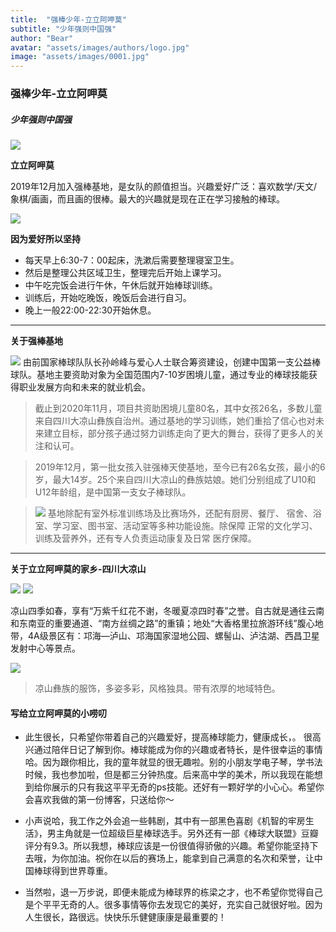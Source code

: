 ```yaml
---
title:  "强棒少年-立立阿呷莫"
subtitle: "少年强则中国强"
author: "Bear"
avatar: "assets/images/authors/logo.jpg"
image: "assets/images/0001.jpg"
---
```


### **强棒少年-立立阿呷莫**

##### 少年强则中国强

![](https://tva1.sinaimg.cn/large/e6c9d24ely1gojfxxquyij20ku1681bs.jpg)

**立立阿呷莫**

2019年12月加入强棒基地，是女队的颜值担当。兴趣爱好广泛：喜欢数学/天文/象棋/画画，而且画的很棒。最大的兴趣就是现在正在学习接触的棒球。

![](https://tva1.sinaimg.cn/large/e6c9d24ely1gojfkw1e2oj21940u07wr.jpg)

**因为爱好所以坚持**

- 每天早上6:30-7：00起床，洗漱后需要整理寝室卫生。
- 然后是整理公共区域卫生，整理完后开始上课学习。
- 中午吃完饭会进行午休，午休后就开始棒球训练。
- 训练后，开始吃晚饭，晚饭后会进行自习。
- 晚上一般22:00-22:30开始休息。

***

**关于强棒基地**

![](https://tva1.sinaimg.cn/large/e6c9d24ely1gojfj75yexj20m90d642g.jpg)
由前国家棒球队队长孙岭峰与爱心人士联合筹资建设，创建中国第一支公益棒球队。基地主要资助对象为全国范围内7-10岁困境儿童，通过专业的棒球技能获得职业发展方向和未来的就业机会。

> 截止到2020年11月，项目共资助困境儿童80名，其中女孩26名，多数儿童来自四川大凉山彝族自治州。通过基地的学习训练，她们重拾了信心也对未来建立目标，部分孩子通过努力训练走向了更大的舞台，获得了更多人的关注和认可。

> 2019年12月，第一批女孩入驻强棒天使基地，至今已有26名女孩，最小的6岁，最大14岁。25个来自四川大凉山的彝族姑娘。她们分别组成了U10和U12年龄组，是中国第一支女子棒球队。

> ![](https://tva1.sinaimg.cn/large/e6c9d24ely1gojslyetrgj20k00dc7wh.jpg)
基地除配有室外标准训练场及比赛场外，还配有厨房、餐厅、 宿舍、浴室、学习室、图书室、活动室等多种功能设施。除保障 正常的文化学习、训练及营养外，还有专人负责运动康复及日常 医疗保障。

***

**关于立立阿呷莫的家乡-四川大凉山**

![](https://tva1.sinaimg.cn/large/e6c9d24ely1gojspambmdj21900u0u0x.jpg)
![](https://tva1.sinaimg.cn/large/e6c9d24ely1gojsp99pxjj21d10u01kz.jpg)

凉山四季如春，享有“万紫千红花不谢，冬暖夏凉四时春”之誉。自古就是通往云南和东南亚的重要通道、“南方丝绸之路”的重镇；地处“大香格里拉旅游环线”腹心地带，4A级景区有：邛海—泸山、邛海国家湿地公园、螺髻山、泸沽湖、西昌卫星发射中心等景点。

![](https://tva1.sinaimg.cn/large/e6c9d24ely1gojfscf13ej20k00dc4qp.jpg)
> 凉山彝族的服饰，多姿多彩，风格独具。带有浓厚的地域特色。

#### **写给立立阿呷莫的小唠叨**

- 此生很长，只希望你带着自己的兴趣爱好，提高棒球能力，健康成长，。
很高兴通过陪伴日记了解到你。棒球能成为你的兴趣或者特长，是件很幸运的事情哈。因为跟你相比，我的童年就显的很无趣啦。别的小朋友学电子琴，学书法时候，我也参加啦，但是都三分钟热度。后来高中学的美术，所以我现在能想到给你展示的只有我这平平无奇的ps技能。还好有一颗好学的小心心。希望你会喜欢我做的第一份博客，只送给你～

- 小声说哈，我工作之外会追一些韩剧，其中有一部黑色喜剧《机智的牢房生活》，男主角就是一位超级巨星棒球选手。另外还有一部《棒球大联盟》豆瓣评分有9.3。所以我想，棒球应该是一份很值得骄傲的兴趣。希望你能坚持下去哦，为你加油。祝你在以后的赛场上，能拿到自己满意的名次和荣誉，让中国棒球得到世界尊重。

- 当然啦，退一万步说，即便未能成为棒球界的栋梁之才，也不希望你觉得自己是个平平无奇的人。很多事情等你去发现它的美好，充实自己就很好啦。因为人生很长，路很远。快快乐乐健健康康是最重要的！